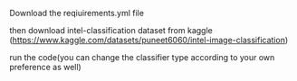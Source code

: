 Download the reqiuirements.yml file

then download intel-classification dataset from kaggle (https://www.kaggle.com/datasets/puneet6060/intel-image-classification)

run the code(you can change the classifier type according to your own preference as well)
